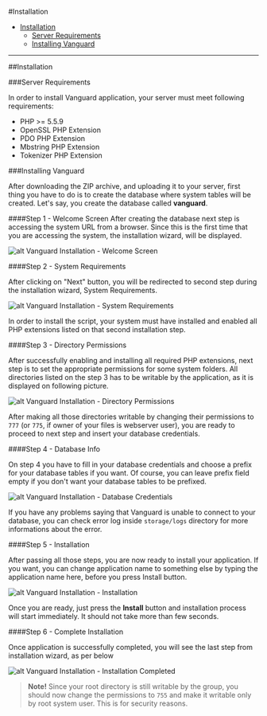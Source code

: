 #Installation

* [Installation](#installation)
	* [Server Requirements](#system-requirements)
	* [Installing Vanguard](#intalling-vanguard)

---

##Installation

###Server Requirements

In order to install Vanguard application, your server must meet following requirements:

* PHP >= 5.5.9
* OpenSSL PHP Extension
* PDO PHP Extension
* Mbstring PHP Extension
* Tokenizer PHP Extension

###Installing Vanguard

After downloading the ZIP archive, and uploading it to your server, first thing you have to do is to create the database where system tables will be created. Let's say, you create the database called **vanguard**.

####Step 1 - Welcome Screen
After creating the database next step is accessing the system URL from a browser. Since this is the first time that you are accessing the system, the installation wizard, will be displayed.

![alt Vanguard Installation - Welcome Screen](assets/images/install_step1.png)

####Step 2 - System Requirements

After clicking on "Next" button, you will be redirected to second step during the installation wizard, System Requirements. 

![alt Vanguard Installation - System Requirements](assets/images/install_step2.png)

In order to install the script, your system must have installed and enabled all PHP extensions listed on that second installation step.

####Step 3 - Directory Permissions

After successfully enabling and installing all required PHP extensions, next step is to set the appropriate permissions for some system folders. All directories listed on the step 3 has to be writable by the application, as it is displayed on following picture.

![alt Vanguard Installation - Directory Permissions](assets/images/install_step3.png)

After making all those directories writable by changing their permissions to ```777``` (or ```775```,  if owner of your files is webserver user), you are ready to proceed to next step and insert your database credentials.

####Step 4 - Database Info

On step 4 you have to fill in your database credentials and choose a prefix for your database tables if you want. Of course, you can leave prefix field empty if you don't want your database tables to be prefixed.

![alt Vanguard Installation - Database Credentials](assets/images/install_step4.png)

If you have any problems saying that Vanguard is unable to connect to your database, you can check error log inside `storage/logs` directory for more informations about the error.

####Step 5 - Installation

After passing all those steps, you are now ready to install your application. If you want, you can change application name to something else by typing the application name here, before you press Install button. 

![alt Vanguard Installation - Installation](assets/images/install_step5.png)

Once you are ready, just press the **Install** button and installation process will start immediately. It should not take more than few seconds.

####Step 6 - Complete Installation

Once application is successfully completed, you will see the last step from installation wizard, as per below

![alt Vanguard Installation - Installation Completed](assets/images/install_step6.png)

> **Note!** Since your root directory is still writable by the group, you should now change the permissions to `755` and make it writable only by root system user. This is for security reasons.